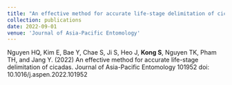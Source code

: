 ```yaml
---
title: "An effective method for accurate life-stage delimitation of cicadas"
collection: publications
date: 2022-09-01
venue: 'Journal of Asia-Pacific Entomology'
---
```

Nguyen HQ, Kim E, Bae Y, Chae S, Ji S, Heo J, **Kong S**, Nguyen TK, Pham TH, and Jang Y. (2022) An effective method for accurate life-stage delimitation of cicadas. Journal of Asia-Pacific Entomology 101952 doi: 10.1016/j.aspen.2022.101952